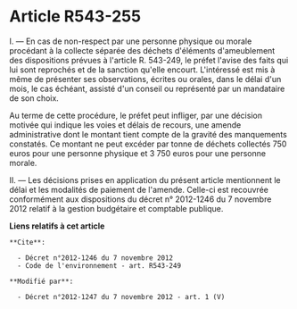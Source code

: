 # Article R543-255

I. ― En cas de non-respect par une personne physique ou morale procédant à la collecte séparée des déchets d'éléments
d'ameublement des dispositions prévues à l'article R. 543-249, le préfet l'avise des faits qui lui sont reprochés et de la
sanction qu'elle encourt. L'intéressé est mis à même de présenter ses observations, écrites ou orales, dans le délai d'un
mois, le cas échéant, assisté d'un conseil ou représenté par un mandataire de son choix. 

Au terme de cette procédure, le préfet peut infliger, par une décision motivée qui indique les voies et délais de recours,
une amende administrative dont le montant tient compte de la gravité des manquements constatés. Ce montant ne peut excéder
par tonne de déchets collectés 750 euros pour une personne physique et 3 750 euros pour une personne morale. 

II. ― Les décisions prises en application du présent article mentionnent le délai et les modalités de paiement de l'amende.
Celle-ci est recouvrée conformément aux dispositions du décret n° 2012-1246 du 7 novembre 2012 relatif à la gestion
budgétaire et comptable publique.

**Liens relatifs à cet article**

	**Cite**:

	  - Décret n°2012-1246 du 7 novembre 2012
	  - Code de l'environnement - art. R543-249

	**Modifié par**:

	  - Décret n°2012-1247 du 7 novembre 2012 - art. 1 (V)
